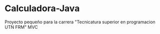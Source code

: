 # Calculadora-Java
Proyecto pequeño para la carrera "Tecnicatura superior en programacion UTN FRM"
MVC
